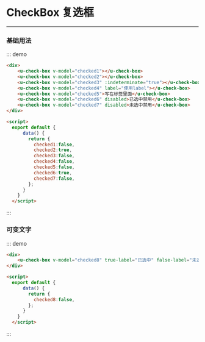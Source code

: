 <style>
.u-check-box{
  margin-right: 10px;
}
</style>

<script>
  export default {
      data() {
        return {
          checked1:false,
          checked2:true,
          checked3:false,
          checked4:false,
          checked5:false,
          checked6:true,
          checked7:false,
          checked8:false,
        };
      }
    }
  </script>

# CheckBox 复选框
----
### 基础用法

::: demo
```html
<div>
    <u-check-box v-model="checked1"></u-check-box>
    <u-check-box v-model="checked2"></u-check-box>
    <u-check-box v-model="checked3" :indeterminate="true"></u-check-box>
    <u-check-box v-model="checked4" label="使用label"></u-check-box>
    <u-check-box v-model="checked5">写在标签里面</u-check-box>
    <u-check-box v-model="checked6" disabled>已选中禁用</u-check-box>
    <u-check-box v-model="checked7" disabled>未选中禁用</u-check-box>
</div>

<script>
  export default {
      data() {
        return {
          checked1:false,
          checked2:true,
          checked3:false,
          checked4:false,
          checked5:false,
          checked6:true,
          checked7:false,
        };
      }
    }
  </script>

```
:::

### 可变文字



::: demo
```html
<div>
    <u-check-box v-model="checked8" true-label="已选中" false-label="未选中"></u-check-box>
</div>

<script>
  export default {
      data() {
        return {
          checked8:false,
        };
      }
    }
  </script>
```
:::
